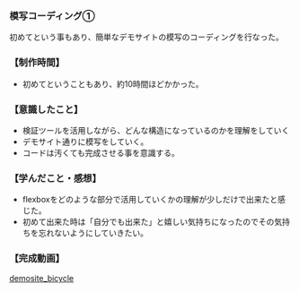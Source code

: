 ### 模写コーディング①

初めてという事もあり、簡単なデモサイトの模写のコーディングを行なった。


### 【制作時間】

  - 初めてということもあり、約10時間ほどかかった。

### 【意識したこと】

  - 検証ツールを活用しながら、どんな構造になっているのかを理解をしていく
  - デモサイト通りに模写をしていく。
  - コードは汚くても完成させる事を意識する。
  
### 【学んだこと・感想】

  - flexboxをどのような部分で活用していくかの理解が少しだけで出来たと感じた。
  - 初めて出来た時は「自分でも出来た」と嬉しい気持ちになったのでその気持ちを忘れないようにしていきたい。

### 【完成動画】

[demosite_bicycle](https://youtu.be/-0z4DDtTjWM)
